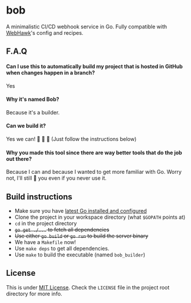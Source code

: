 # bob
A minimalistic CI/CD webhook service in Go. Fully compatible with [WebHawk](https://github.com/dbalaouras/webhawk)'s config and recipes.


## F.A.Q

#### Can I use this to automatically build my project that is hosted in GitHub when changes happen in a branch?
Yes

#### Why it's named Bob?
Because it's a builder.

#### Can we build it?
Yes we can! :hammer: :construction_worker: :wrench: (Just follow the instructions below)

#### Why you made this tool since there are way better tools that do the job out there?
Because I can and because I wanted to get more familiar with Go. Worry not, I'll still :sparkling_heart: you even if you never use it.

## Build instructions
* Make sure you have [latest Go installed and configured](https://golang.org/doc/install)
* Clone the project in your workspace directory (what `$GOPATH` points at)
* `cd` in the project directory
* ~~`go get ./...` to fetch all dependencies~~
* ~~Use either `go build` or `go run` to build the server binary~~
* We have a `Makefile` now!
* Use `make deps` to get all dependencies.
* Use `make` to build the executable (named `bob_builder`)

## License
This is under [MIT License](https://en.wikipedia.org/wiki/MIT_License). Check the `LICENSE` file in the project root directory for more info.
